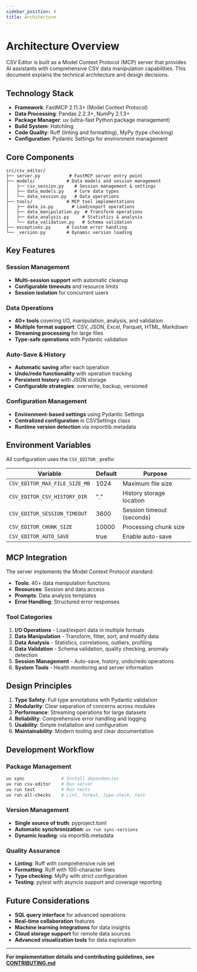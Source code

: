 ```yaml
---
sidebar_position: 4
title: Architecture
---
```


# Architecture Overview

CSV Editor is built as a Model Context Protocol (MCP) server that provides
AI assistants with comprehensive CSV data manipulation capabilities. This
document explains the technical architecture and design decisions.

## Technology Stack

- **Framework**: FastMCP 2.11.3+ (Model Context Protocol)
- **Data Processing**: Pandas 2.2.3+, NumPy 2.1.3+
- **Package Manager**: uv (ultra-fast Python package management)
- **Build System**: Hatchling
- **Code Quality**: Ruff (linting and formatting), MyPy (type
  checking)
- **Configuration**: Pydantic Settings for environment management

## Core Components

```text
src/csv_editor/
├── server.py           # FastMCP server entry point
├── models/            # Data models and session management
│   ├── csv_session.py    # Session management & settings
│   ├── data_models.py    # Core data types
│   └── data_session.py   # Data operations
├── tools/             # MCP tool implementations
│   ├── data_io.py       # Load/export operations
│   ├── data_manipulation.py  # Transform operations
│   ├── data_analysis.py     # Statistics & analysis
│   └── data_validation.py   # Schema validation
├── exceptions.py      # Custom error handling
└── _version.py        # Dynamic version loading
```

## Key Features

### Session Management

- **Multi-session support** with automatic cleanup
- **Configurable timeouts** and resource limits
- **Session isolation** for concurrent users

### Data Operations

- **40+ tools** covering I/O, manipulation, analysis, and validation
- **Multiple format support**: CSV, JSON, Excel, Parquet, HTML,
  Markdown
- **Streaming processing** for large files
- **Type-safe operations** with Pydantic validation

### Auto-Save & History

- **Automatic saving** after each operation
- **Undo/redo functionality** with operation tracking
- **Persistent history** with JSON storage
- **Configurable strategies**: overwrite, backup, versioned

### Configuration Management

- **Environment-based settings** using Pydantic Settings
- **Centralized configuration** in CSVSettings class
- **Runtime version detection** via importlib.metadata

## Environment Variables

All configuration uses the `CSV_EDITOR_` prefix:

| Variable | Default | Purpose |
|----------|---------|---------|
| `CSV_EDITOR_MAX_FILE_SIZE_MB` | 1024 | Maximum file size |
| `CSV_EDITOR_CSV_HISTORY_DIR` | "." | History storage location |
| `CSV_EDITOR_SESSION_TIMEOUT` | 3600 | Session timeout (seconds) |
| `CSV_EDITOR_CHUNK_SIZE` | 10000 | Processing chunk size |
| `CSV_EDITOR_AUTO_SAVE` | true | Enable auto-save |

## MCP Integration

The server implements the Model Context Protocol standard:

- **Tools**: 40+ data manipulation functions
- **Resources**: Session and data access
- **Prompts**: Data analysis templates
- **Error Handling**: Structured error responses

### Tool Categories

1. **I/O Operations** - Load/export data in multiple formats
2. **Data Manipulation** - Transform, filter, sort, and modify data
3. **Data Analysis** - Statistics, correlations, outliers, profiling
4. **Data Validation** - Schema validation, quality checking, anomaly
   detection
5. **Session Management** - Auto-save, history, undo/redo operations
6. **System Tools** - Health monitoring and server information

## Design Principles

1. **Type Safety**: Full type annotations with Pydantic validation
2. **Modularity**: Clear separation of concerns across modules
3. **Performance**: Streaming operations for large datasets
4. **Reliability**: Comprehensive error handling and logging
5. **Usability**: Simple installation and configuration
6. **Maintainability**: Modern tooling and clear documentation

## Development Workflow

### Package Management

```bash
uv sync              # Install dependencies
uv run csv-editor    # Run server
uv run test          # Run tests
uv run all-checks    # Lint, format, type-check, test
```

### Version Management

- **Single source of truth**: pyproject.toml
- **Automatic synchronization**: `uv run sync-versions`
- **Dynamic loading**: via importlib.metadata

### Quality Assurance

- **Linting**: Ruff with comprehensive rule set
- **Formatting**: Ruff with 100-character lines
- **Type checking**: MyPy with strict configuration
- **Testing**: pytest with asyncio support and coverage
  reporting

## Future Considerations

- **SQL query interface** for advanced operations
- **Real-time collaboration** features
- **Machine learning integrations** for data insights
- **Cloud storage support** for remote data sources
- **Advanced visualization tools** for data exploration

---

**For implementation details and contributing guidelines, see
[CONTRIBUTING.md](https://github.com/jonpspri/csv-editor/blob/main/CONTRIBUTING.md)**
